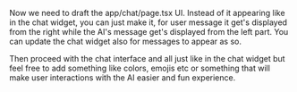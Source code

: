 Now we need to draft the app/chat/page.tsx UI. Instead of it appearing like in the chat widget, you can just make it, for user message it get's displayed from the right while the AI's message get's displayed from the left part.
You can update the chat widget also for messages to appear as so.

Then proceed with the chat interface and all just like in the chat widget but feel free to add something like colors, emojis etc or something that will make user interactions with the AI easier and fun experience.
